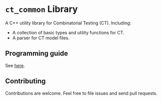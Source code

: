 # `ct_common` Library

A C++ utility library for Combinatorial Testing (CT). Including:

* A collection of basic types and utility functions for CT.
* A parser for CT model files.

## Programming guide

See [here](https://xxyzzzq.github.io/ct_common/programming_guide.html).

## Contributing

Contributions are welcome. Feel free to file issues and send pull requests.
